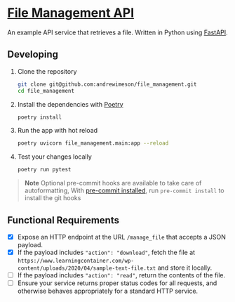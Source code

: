 # [File Management API](https://github.com/andrewimeson/file_management)

An example API service that retrieves a file. Written in Python using
[FastAPI][fastapi].

## Developing

1. Clone the repository

    ```sh
    git clone git@github.com:andrewimeson/file_management.git
    cd file_management
    ```

2. Install the dependencies with [Poetry][poetry]

   ```sh
   poetry install
   ```

3. Run the app with hot reload

   ```sh
   poetry uvicorn file_management.main:app --reload
   ```

4. Test your changes locally

   ```sh
   poetry run pytest
   ```

> **Note**
> Optional pre-commit hooks are available to take care of autoformatting,
> With [pre-commit installed][pre-com_install], run `pre-commit install` to
> install the git hooks

## Functional Requirements

- [X] Expose an HTTP endpoint at the URL `/manage_file` that accepts a JSON
      payload.
- [X] If the payload includes `"action": "download"`, fetch the file at
      `https://www.learningcontainer.com/wp-content/uploads/2020/04/sample-text-file.txt`
      and store it locally.
- [ ] If the payload includes `"action": "read"`, return the contents of the
      file.
- [ ] Ensure your service returns proper status codes for all requests, and
      otherwise behaves appropriately for a standard HTTP service.

[poetry]: https://python-poetry.org
[fastapi]: https://fastapi.tiangolo.com
[pre-com_install]: https://pre-commit.com/#install
